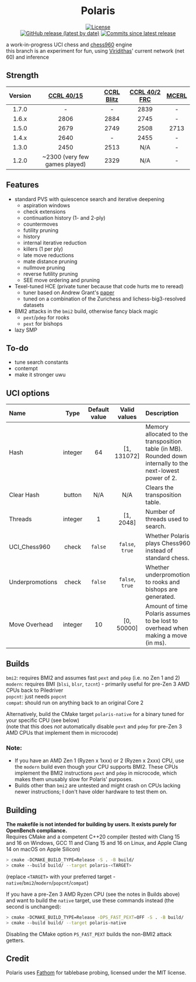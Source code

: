 <div align="center">

# Polaris

[![License](https://img.shields.io/github/license/Ciekce/Polaris?style=for-the-badge)](https://github.com/Ciekce/Polaris/blob/main/LICENSE)  
[![GitHub release (latest by date)](https://img.shields.io/github/v/release/Ciekce/Polaris?style=for-the-badge)](https://github.com/Ciekce/Polaris/releases/latest)
[![Commits since latest release](https://img.shields.io/github/commits-since/Ciekce/Polaris/latest?style=for-the-badge)](https://github.com/Ciekce/Polaris/commits/main)

</div>

a work-in-progress UCI chess and [chess960](https://en.wikipedia.org/wiki/Fischer_random_chess) engine  
this branch is an experiment for fun, using [Viridithas](https://github.com/cosmobobak/viridithas)' current network (net 60) and inference

## Strength
| Version | [CCRL 40/15](https://www.computerchess.org.uk/ccrl/4040/) | [CCRL Blitz](https://www.computerchess.org.uk/ccrl/404/) | [CCRL 40/2 FRC](https://www.computerchess.org.uk/ccrl/404FRC/) | [MCERL](https://www.chessengeria.com/mcerl) |
|:-------:|:---------------------------------------------------------:|:--------------------------------------------------------:|:--------------------------------------------------------------:|:-------------------------------------------:|
|  1.7.0  |                             -                             |                            -                             |                              2839                              |                      -                      |
|  1.6.x  |                           2806                            |                           2884                           |                              2745                              |                      -                      |
|  1.5.0  |                           2679                            |                           2749                           |                              2508                              |                    2713                     |
|  1.4.x  |                           2640                            |                            -                             |                              2455                              |                      -                      |
|  1.3.0  |                           2450                            |                           2513                           |                              N/A                               |                      -                      |
|  1.2.0  |               ~2300 (very few games played)               |                           2329                           |                              N/A                               |                      -                      |

## Features
- standard PVS with quiescence search and iterative deepening
  - aspiration windows
  - check extensions
  - continuation history (1- and 2-ply)
  - countermoves
  - futility pruning
  - history
  - internal iterative reduction
  - killers (1 per ply)
  - late move reductions
  - mate distance pruning
  - nullmove pruning
  - reverse futility pruning
  - SEE move ordering and pruning
- Texel-tuned HCE (private tuner because that code hurts me to reread)
  - tuner based on Andrew Grant's [paper](https://github.com/AndyGrant/Ethereal/blob/master/Tuning.pdf)
  - tuned on a combination of the Zurichess and lichess-big3-resolved datasets
- BMI2 attacks in the `bmi2` build, otherwise fancy black magic
  - `pext`/`pdep` for rooks
  - `pext` for bishops
- lazy SMP

## To-do
- tune search constants
- contempt
- make it stronger uwu

## UCI options
| Name            |  Type   | Default value |  Valid values   | Description                                                                                                     |
|:----------------|:-------:|:-------------:|:---------------:|:----------------------------------------------------------------------------------------------------------------|
| Hash            | integer |      64       |   [1, 131072]   | Memory allocated to the transposition table (in MB). Rounded down internally to the next-lowest power of 2.     |
| Clear Hash      | button  |      N/A      |       N/A       | Clears the transposition table.                                                                                 |
| Threads         | integer |       1       |    [1, 2048]    | Number of threads used to search.                                                                               |
| UCI_Chess960    |  check  |    `false`    | `false`, `true` | Whether Polaris plays Chess960 instead of standard chess.                                                       |
| Underpromotions |  check  |    `false`    | `false`, `true` | Whether underpromotions to rooks and bishops are generated.                                                     |
| Move Overhead   | integer |      10       |   [0, 50000]    | Amount of time Polaris assumes to be lost to overhead when making a move (in ms).                               |

## Builds
`bmi2`: requires BMI2 and assumes fast `pext` and `pdep` (i.e. no Zen 1 and 2)  
`modern`: requires BMI (`blsi`, `blsr`, `tzcnt`) - primarily useful for pre-Zen 3 AMD CPUs back to Piledriver  
`popcnt`: just needs `popcnt`  
`compat`: should run on anything back to an original Core 2

Alternatively, build the CMake target `polaris-native` for a binary tuned for your specific CPU (see below)  
(note that this does *not* automatically disable `pext` and `pdep` for pre-Zen 3 AMD CPUs that implement them in microcode)

### Note:  
- If you have an AMD Zen 1 (Ryzen x 1xxx) or 2 (Ryzen x 2xxx) CPU, use the `modern` build even though your CPU supports BMI2. These CPUs implement the BMI2 instructions `pext` and `pdep` in microcode, which makes them unusably slow for Polaris' purposes. 
- Builds other than `bmi2` are untested and might crash on CPUs lacking newer instructions; I don't have older hardware to test them on.

## Building
**The makefile is not intended for building by users. It exists purely for OpenBench compliance.**  
Requires CMake and a competent C++20 compiler (tested with Clang 15 and 16 on Windows, GCC 11 and Clang 15 and 16 on Linux, and Apple Clang 14 on macOS on Apple Silicon)
```bash
> cmake -DCMAKE_BUILD_TYPE=Release -S . -B build/
> cmake --build build/ --target polaris-<TARGET>
```
(replace `<TARGET>` with your preferred target - `native`/`bmi2`/`modern`/`popcnt`/`compat`)

If you have a pre-Zen 3 AMD Ryzen CPU (see the notes in Builds above) and want to build the `native` target, use these commands instead (the second is unchanged):
```bash
> cmake -DCMAKE_BUILD_TYPE=Release -DPS_FAST_PEXT=OFF -S . -B build/
> cmake --build build/ --target polaris-native
```
Disabling the CMake option `PS_FAST_PEXT` builds the non-BMI2 attack getters.

## Credit
Polaris uses [Fathom](https://github.com/jdart1/Fathom) for tablebase probing, licensed under the MIT license.
